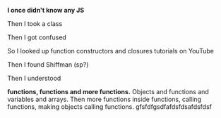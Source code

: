**I once didn't know any JS**<p>
Then I took a class<p>
Then I got confused<p>
So I looked up function constructors and closures tutorials on YouTube<p>
Then I found Shiffman (sp?)<p>
Then I understood<p>

**functions, functions and more functions.** Objects and functions and variables and arrays. Then more functions inside functions, calling functions, making objects calling functions.
gfsfdfgsdfafdsfdsafdsfdsf
